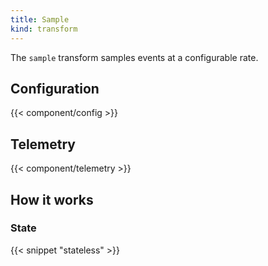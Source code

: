 ```yaml
---
title: Sample
kind: transform
---
```


The `sample` transform samples events at a configurable rate.

## Configuration

{{< component/config >}}

## Telemetry

{{< component/telemetry >}}

## How it works

### State

{{< snippet "stateless" >}}
